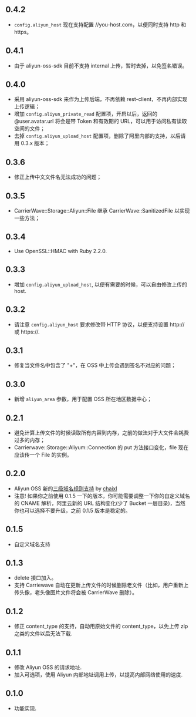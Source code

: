 ## 0.4.2

* `config.aliyun_host` 现在支持配置 //you-host.com，以便同时支持 http 和 https。

## 0.4.1

* 由于 aliyun-oss-sdk 目前不支持 internal 上传，暂时去掉，以免签名错误。

## 0.4.0

* 采用 aliyun-oss-sdk 来作为上传后端，不再依赖 rest-client，不再内部实现上传逻辑；
* 增加 `config.aliyun_private_read` 配置项，开启以后，返回的 @user.avatar.url 将会是带 Token 和有效期的 URL，可以用于访问私有读取空间的文件；
* 去掉 `config.aliyun_upload_host` 配置项，删除了阿里内部的支持，以后请用 0.3.x 版本；

## 0.3.6

* 修正上传中文文件名无法成功的问题；

## 0.3.5

* CarrierWave::Storage::Aliyun::File 继承 CarrierWave::SanitizedFile 以实现一些方法；

## 0.3.4

* Use OpenSSL::HMAC with Ruby 2.2.0.

## 0.3.3

* 增加 `config.aliyun_upload_host`, 以便有需要的时候，可以自由修改上传的 host.

## 0.3.2

* 请注意 `config.aliyun_host` 要求修改带 HTTP 协议，以便支持设置 http:// 或 https://.

## 0.3.1

* 修复当文件名中包含了 "+"，在 OSS 中上传会遇到签名不对应的问题；

## 0.3.0

* 新增 `aliyun_area` 参数，用于配置 OSS 所在地区数据中心；

## 0.2.1

* 避免计算上传文件的时候读取所有内容到内存，之前的做法对于大文件会耗费过多的内存；
* Carrierwave::Storage::Aliyum::Connection 的 put 方法接口变化，file 现在应该传一个 File 的实例。

## 0.2.0

* Aliyun OSS 新的[三级域名规则支持](http://bbs.aliyun.com/read.php?tid=139226) by [chaixl](https://github.com/chaixl)
* 注意! 如果你之前使用 0.1.5 一下的版本，你可能需要调整一下你的自定义域名的 CNAME 解析，阿里云新的 URL 结构变化(少了 Bucket 一层目录)，当然你也可以选择不要升级，之前 0.1.5 版本是稳定的。

## 0.1.5

* 自定义域名支持

## 0.1.3

* delete 接口加入。
* 支持 Carriewave 自动在更新上传文件的时候删除老文件（比如，用户重新上传头像，老头像图片文件将会被 CarrierWave 删除）。

## 0.1.2

* 修正 content_type 的支持，自动用原始文件的 content_type，以免上传 zip 之类的文件以后无法下载.

## 0.1.1

* 修改 Aliyun OSS 的请求地址.
* 加入可选项，使用 Aliyun 内部地址调用上传，以提高内部网络使用的速度.

## 0.1.0

* 功能实现.
